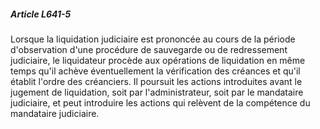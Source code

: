 ##### Article L641-5

Lorsque la liquidation judiciaire est prononcée au cours de la période d'observation d'une procédure de sauvegarde ou de redressement judiciaire, le liquidateur procède aux opérations de liquidation en même temps qu'il achève éventuellement la vérification des créances et qu'il établit l'ordre des créanciers. Il poursuit les actions introduites avant le jugement de liquidation, soit par l'administrateur, soit par le mandataire judiciaire, et peut introduire les actions qui relèvent de la compétence du mandataire judiciaire.

